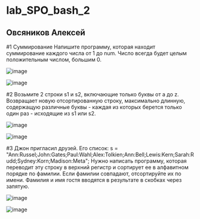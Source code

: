 # lab_SPO_bash_2
## Овсяников Алексей


#1
Суммирование
Напишите программу, которая находит суммирование каждого числа от 1 до num. Число всегда будет целым положительным числом, большим 0.

![image](https://github.com/ovs2004/lab_SPO_bash_2/assets/113552216/d3519ff3-aaf8-4572-aa59-d47b27dad0ab)

![image](https://github.com/ovs2004/lab_SPO_bash_2/assets/113552216/babb4a9b-0ddb-4644-8ac7-8a27f27f49b2)


#2
Возьмите 2 строки s1 и s2, включающие только буквы от a до z.
Возвращает новую отсортированную строку, максимально длинную, содержащую различные буквы - каждая из которых берется только один раз - исходящие из s1 или s2.

![image](https://github.com/ovs2004/lab_SPO_bash_2/assets/113552216/2f9e8713-b78c-4881-9dd4-6d71247b3c3d)

![image](https://github.com/ovs2004/lab_SPO_bash_2/assets/113552216/e7e205bb-d785-45ba-9c4b-a2b9d8a2270d)


#3
Джон пригласил друзей. Его список:
s = "Ann:Russel;John:Gates;Paul:Wahl;Alex:Tolkien;Ann:Bell;Lewis:Kern;Sarah:Rudd;Sydney:Korn;Madison:Meta";
Нужно написать программу, которая переводит эту строку в верхний регистр и сортирует ее в алфавитном порядке по фамилии.
Если фамилии совпадают, отсортируйте их по имени. Фамилия и имя гостя вводятся в результате в скобках через запятую.

![image](https://github.com/ovs2004/lab_SPO_bash_2/assets/113552216/e6e36118-c043-4a22-aaa1-e0da6f97d5b7)

![image](https://github.com/ovs2004/lab_SPO_bash_2/assets/113552216/2fe6811e-2b25-4e7d-983f-1e3416b56d16)
